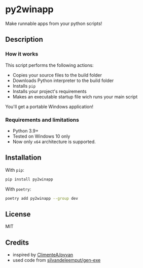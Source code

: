 # py2winapp

Make runnable apps from your python scripts!

## Description

### How it works

This script performs the following actions:

- Copies your source files to the build folder
- Downloads Python interpreter to the build folder
- Installs `pip`
- Installs your project's requirements
- Makes an executable startup file wich runs your main script

You'll get a portable Windows application!

### Requirements and limitations

- Python 3.9+
- Tested on Windows 10 only
- Now only `x64` architecture is supported.

## Installation

With `pip`:

```sh
pip install py2winapp
```

With `poetry`:

```bash
poetry add py2winapp --group dev
```

## License

MIT

## Credits

- inspired by [ClimenteA/pyvan](https://github.com/ClimenteA/pyvan#readme)
- used code from [silvandeleemput/gen-exe](https://github.com/silvandeleemput/gen-exe)

